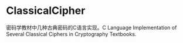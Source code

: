 # ClassicalCipher
密码学教材中几种古典密码的C语言实现。C Language Implementation of Several Classical Ciphers in Cryptography Textbooks.
